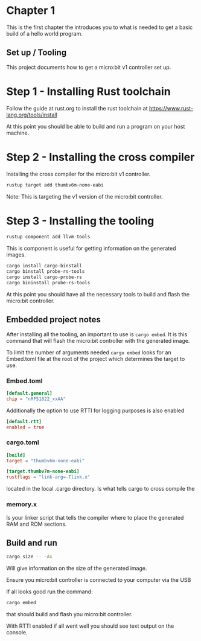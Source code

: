 # Chapter 1

This is the first chapter the introduces you to what is needed to get a
basic build of a hello world program.

## Set up / Tooling

This project documents how to get a micro:bit v1 controller set up.

# Step 1 - Installing Rust toolchain

Follow the guide at rust.org to install the rust toolchain at
https://www.rust-lang.org/tools/install

At this point you should be able to build and run a program on your host
machine.

# Step 2 - Installing the cross compiler

Installing the cross compiler for the micro:bit v1 controller.

```bash
rustup target add thumbv6m-none-eabi
```

Note: This is targeting the v1 version of the micro:bit controller.

# Step 3 - Installing the tooling

```bash
rustup component add llvm-tools
```

This is component is useful for getting information on the generated images.

```bash
cargo install cargo-binstall
cargo binstall probe-rs-tools
cargo install cargo-probe-rs
cargo bininstall probe-rs-tools
```

At this point you should have all the necessary tools to build and flash the
micro:bit controller.

## Embedded project notes

After installing all the tooling, an important to use is `cargo embed`. It is
this command that will flash the micro:bit controller with the generated image.

To limit the number of arguments needed `cargo embed` looks for an Embed.toml
file at the root of the project which determines the target to use.

### Embed.toml

```toml
[default.general]
chip = "nRF51822_xxAA"
```

Additionally the option to use RTTI for logging purposes is also enabled

```toml
[default.rtt]
enabled = true
```

### cargo.toml

```toml
[build]
target = "thumbv6m-none-eabi"

[target.thumbv7m-none-eabi]
rustflags = "link-arg=-Tlink.x"
```

located in the local .cargo directory. Is what tells cargo to cross compile the

### memory.x

Is your linker script that tells the compiler where to place the generated
RAM and ROM sections.

## Build and run

```bash
cargo size -- -Ax
```

Will give information on the size of the generated image.

Ensure you micro:bit controller is connected to your computer via the USB

If all looks good run the command:

```bash
cargo embed
```

that should build and flash you micro:bit controller.

With RTTI enabled if all went well you should see text output on the console.

